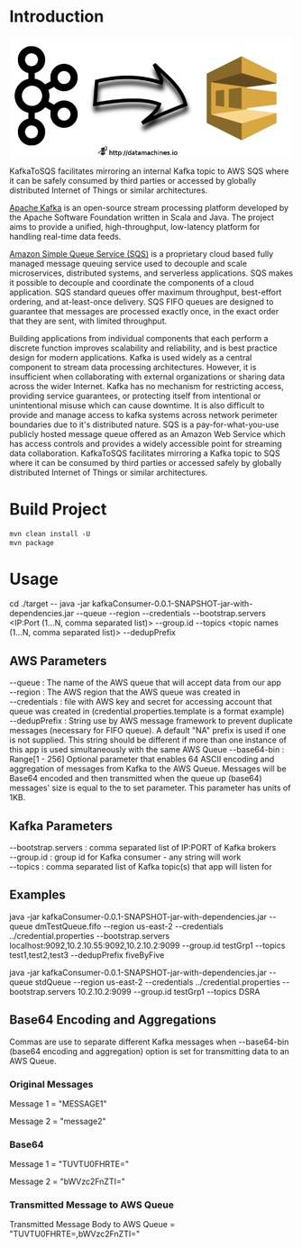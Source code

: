 # Introduction

![KafkaToSQS](https://raw.githubusercontent.com/datamachines/KafkaToSQS/master/KafkaToSQS.png)

KafkaToSQS facilitates mirroring an internal Kafka topic to AWS SQS where it can be safely consumed by third parties or accessed by globally distributed Internet of Things or similar architectures.   

[Apache Kafka](https://kafka.apache.org/) is an open-source stream processing platform developed by the Apache Software Foundation written in Scala and Java. The project aims to provide a unified, high-throughput, low-latency platform for handling real-time data feeds.

[Amazon Simple Queue Service (SQS)](https://aws.amazon.com/sqs/) is a proprietary cloud based fully managed message queuing service used to decouple and scale microservices, distributed systems, and serverless applications. SQS makes it possible to decouple and coordinate the components of a cloud application. SQS standard queues offer maximum throughput, best-effort ordering, and at-least-once delivery. SQS FIFO queues are designed to guarantee that messages are processed exactly once, in the exact order that they are sent, with limited throughput.

Building applications from individual components that each perform a discrete function improves scalability and reliability, and is best practice design for modern applications. Kafka is used widely as a central component to stream data processing architectures. However, it is insufficient when collaborating with external organizations or sharing data across the wider Internet. Kafka has no mechanism for restricting access, providing service guarantees, or protecting itself from intentional or unintentional misuse which can cause downtime. It is also difficult to provide and manage access to kafka systems across network perimeter boundaries due to it's distributed nature. SQS is a pay-for-what-you-use publicly hosted message queue offered as an Amazon Web Service which has access controls and provides a widely accessible point for streaming data collaboration. KafkaToSQS facilitates mirroring a Kafka topic to SQS where it can be consumed by third parties or accessed safely by globally distributed Internet of Things or similar architectures.   

# Build Project
```
mvn clean install -U
mvn package
```

# Usage

cd  ./target --
java -jar kafkaConsumer-0.0.1-SNAPSHOT-jar-with-dependencies.jar --queue <queueName> --region <AWS Queue Instance Region> --credentials <file with AWS credential> --bootstrap.servers <IP:Port (1...N, comma separated list)> --group.id <any string ID> --topics  <topic names (1...N, comma separated list)> --dedupPrefix <any string>

## AWS Parameters
--queue       :  The name of the AWS queue that will accept data from our app  
--region      :  The AWS region that the AWS queue was created in  
--credentials :  file with AWS key and secret for accessing account that queue was created in (credential.properties.template is a format  example)   
--dedupPrefix :  String use by AWS message framework to prevent duplicate messages (necessary for FIFO queue).  A default "NA" prefix is used if one is not supplied.  This string should be different if more than one instance of this app is used simultaneously with the same AWS Queue
--base64-bin  :  Range[1 - 256] Optional parameter that enables 64 ASCII encoding and aggregation of messages from Kafka to the AWS Queue. Messages will be Base64 encoded and then transmitted when the queue up (base64) messages' size is equal to the to set parameter.  This parameter has units of 1KB. 

## Kafka Parameters
--bootstrap.servers : comma separated list of IP:PORT of Kafka brokers  
--group.id          : group id for Kafka consumer - any string will work  
--topics            : comma separated list of Kafka topic(s) that app will listen for  

## Examples
java -jar kafkaConsumer-0.0.1-SNAPSHOT-jar-with-dependencies.jar --queue dmTestQueue.fifo --region us-east-2 --credentials ../credential.properties --bootstrap.servers localhost:9092,10.2.10.55:9092,10.2.10.2:9099 --group.id testGrp1 --topics test1,test2,test3 --dedupPrefix fiveByFive

java -jar kafkaConsumer-0.0.1-SNAPSHOT-jar-with-dependencies.jar --queue stdQueue --region us-east-2 --credentials ../credential.properties --bootstrap.servers 10.2.10.2:9099 --group.id testGrp1 --topics DSRA 

## Base64 Encoding and Aggregations
Commas are use to separate different Kafka messages when --base64-bin (base64 encoding and aggregation) option is set for transmitting data to an AWS Queue.

### Original Messages
Message 1 = "MESSAGE1"

Message 2 = "message2"

### Base64
Message 1 = "TUVTU0FHRTE="

Message 2 = "bWVzc2FnZTI="

### Transmitted Message to AWS Queue
Transmitted Message Body to AWS Queue = "TUVTU0FHRTE=,bWVzc2FnZTI="
